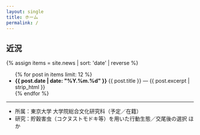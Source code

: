 ```yaml
---
layout: single
title: ホーム
permalink: /
---
```


## 近況

{% assign items = site.news | sort: 'date' | reverse %}
<ul>
{% for post in items limit: 12 %}
  <li><strong>{{ post.date | date: "%Y.%m.%d" }}</strong> {{ post.title }} — {{ post.excerpt | strip_html }}</li>
{% endfor %}
</ul>

---

- 所属：東京大学 大学院総合文化研究科（予定／在籍）
- 研究：貯穀害虫（コクヌストモドキ等）を用いた行動生態／交尾後の選択 ほか
